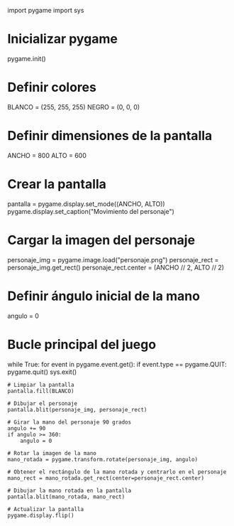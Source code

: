 import pygame
import sys

# Inicializar pygame
pygame.init()

# Definir colores
BLANCO = (255, 255, 255)
NEGRO = (0, 0, 0)

# Definir dimensiones de la pantalla
ANCHO = 800
ALTO = 600

# Crear la pantalla
pantalla = pygame.display.set_mode((ANCHO, ALTO))
pygame.display.set_caption("Movimiento del personaje")

# Cargar la imagen del personaje
personaje_img = pygame.image.load("personaje.png")
personaje_rect = personaje_img.get_rect()
personaje_rect.center = (ANCHO // 2, ALTO // 2)

# Definir ángulo inicial de la mano
angulo = 0

# Bucle principal del juego
while True:
    for event in pygame.event.get():
        if event.type == pygame.QUIT:
            pygame.quit()
            sys.exit()

    # Limpiar la pantalla
    pantalla.fill(BLANCO)

    # Dibujar el personaje
    pantalla.blit(personaje_img, personaje_rect)

    # Girar la mano del personaje 90 grados
    angulo += 90
    if angulo >= 360:
        angulo = 0

    # Rotar la imagen de la mano
    mano_rotada = pygame.transform.rotate(personaje_img, angulo)

    # Obtener el rectángulo de la mano rotada y centrarlo en el personaje
    mano_rect = mano_rotada.get_rect(center=personaje_rect.center)

    # Dibujar la mano rotada en la pantalla
    pantalla.blit(mano_rotada, mano_rect)

    # Actualizar la pantalla
    pygame.display.flip()
